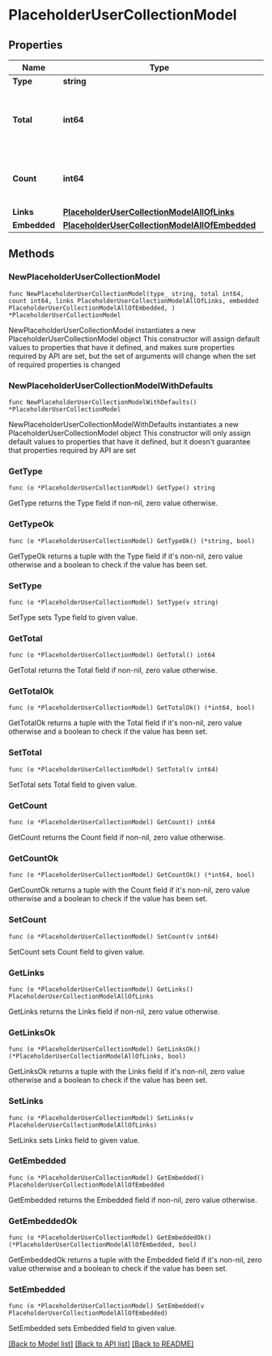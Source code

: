# PlaceholderUserCollectionModel

## Properties

Name | Type | Description | Notes
------------ | ------------- | ------------- | -------------
**Type** | **string** |  | 
**Total** | **int64** | The total amount of elements available in the collection. | 
**Count** | **int64** | Actual amount of elements in this response. | 
**Links** | [**PlaceholderUserCollectionModelAllOfLinks**](PlaceholderUserCollectionModelAllOfLinks.md) |  | 
**Embedded** | [**PlaceholderUserCollectionModelAllOfEmbedded**](PlaceholderUserCollectionModelAllOfEmbedded.md) |  | 

## Methods

### NewPlaceholderUserCollectionModel

`func NewPlaceholderUserCollectionModel(type_ string, total int64, count int64, links PlaceholderUserCollectionModelAllOfLinks, embedded PlaceholderUserCollectionModelAllOfEmbedded, ) *PlaceholderUserCollectionModel`

NewPlaceholderUserCollectionModel instantiates a new PlaceholderUserCollectionModel object
This constructor will assign default values to properties that have it defined,
and makes sure properties required by API are set, but the set of arguments
will change when the set of required properties is changed

### NewPlaceholderUserCollectionModelWithDefaults

`func NewPlaceholderUserCollectionModelWithDefaults() *PlaceholderUserCollectionModel`

NewPlaceholderUserCollectionModelWithDefaults instantiates a new PlaceholderUserCollectionModel object
This constructor will only assign default values to properties that have it defined,
but it doesn't guarantee that properties required by API are set

### GetType

`func (o *PlaceholderUserCollectionModel) GetType() string`

GetType returns the Type field if non-nil, zero value otherwise.

### GetTypeOk

`func (o *PlaceholderUserCollectionModel) GetTypeOk() (*string, bool)`

GetTypeOk returns a tuple with the Type field if it's non-nil, zero value otherwise
and a boolean to check if the value has been set.

### SetType

`func (o *PlaceholderUserCollectionModel) SetType(v string)`

SetType sets Type field to given value.


### GetTotal

`func (o *PlaceholderUserCollectionModel) GetTotal() int64`

GetTotal returns the Total field if non-nil, zero value otherwise.

### GetTotalOk

`func (o *PlaceholderUserCollectionModel) GetTotalOk() (*int64, bool)`

GetTotalOk returns a tuple with the Total field if it's non-nil, zero value otherwise
and a boolean to check if the value has been set.

### SetTotal

`func (o *PlaceholderUserCollectionModel) SetTotal(v int64)`

SetTotal sets Total field to given value.


### GetCount

`func (o *PlaceholderUserCollectionModel) GetCount() int64`

GetCount returns the Count field if non-nil, zero value otherwise.

### GetCountOk

`func (o *PlaceholderUserCollectionModel) GetCountOk() (*int64, bool)`

GetCountOk returns a tuple with the Count field if it's non-nil, zero value otherwise
and a boolean to check if the value has been set.

### SetCount

`func (o *PlaceholderUserCollectionModel) SetCount(v int64)`

SetCount sets Count field to given value.


### GetLinks

`func (o *PlaceholderUserCollectionModel) GetLinks() PlaceholderUserCollectionModelAllOfLinks`

GetLinks returns the Links field if non-nil, zero value otherwise.

### GetLinksOk

`func (o *PlaceholderUserCollectionModel) GetLinksOk() (*PlaceholderUserCollectionModelAllOfLinks, bool)`

GetLinksOk returns a tuple with the Links field if it's non-nil, zero value otherwise
and a boolean to check if the value has been set.

### SetLinks

`func (o *PlaceholderUserCollectionModel) SetLinks(v PlaceholderUserCollectionModelAllOfLinks)`

SetLinks sets Links field to given value.


### GetEmbedded

`func (o *PlaceholderUserCollectionModel) GetEmbedded() PlaceholderUserCollectionModelAllOfEmbedded`

GetEmbedded returns the Embedded field if non-nil, zero value otherwise.

### GetEmbeddedOk

`func (o *PlaceholderUserCollectionModel) GetEmbeddedOk() (*PlaceholderUserCollectionModelAllOfEmbedded, bool)`

GetEmbeddedOk returns a tuple with the Embedded field if it's non-nil, zero value otherwise
and a boolean to check if the value has been set.

### SetEmbedded

`func (o *PlaceholderUserCollectionModel) SetEmbedded(v PlaceholderUserCollectionModelAllOfEmbedded)`

SetEmbedded sets Embedded field to given value.



[[Back to Model list]](../README.md#documentation-for-models) [[Back to API list]](../README.md#documentation-for-api-endpoints) [[Back to README]](../README.md)


